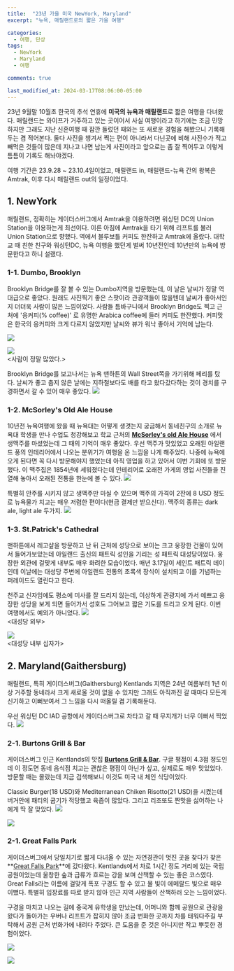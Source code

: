 ```yaml
---
title:  "23년 가을 미국 NewYork, Maryland"
excerpt: "뉴욕, 매릴랜드로의 짧은 가을 여행"

categories:
  - 여행, 단상
tags:
  - NewYork
  - Maryland
  - 여행

comments: true

last_modified_at: 2024-03-17T08:06:00-05:00
---
```


23년 9월말 10월초 한국의 추석 연휴에 **미국의 뉴욕과 매릴랜드**로 짧은 여행을 다녀왔다. 매릴랜드는 와이프가 거주하고 있는 곳이어서 사실 여행이라고 하기에는 조금 민망하지만 그래도 지난 신혼여행 때 잠깐 들렀던 때와는 또 새로운 경험을 해봤으니 기록해두는 겸 적어본다. 둘다 사진을 챙겨서 찍는 편이 아니라서 다닌곳에 비해 사진수가 적고 빼먹은 것들이 많은데 지나고 나면 남는게 사진이라고 앞으로는 좀 잘 찍어두고 이렇게 틈틈이 기록도 해놔야겠다. 

여행 기간은 23.9.28 ~ 23.10.4일이었고, 매릴랜드 in, 매릴랜드-뉴욕 간의 왕복은 Amtrak, 이후 다시 매릴랜드 out의 일정이었다.   

## 1. NewYork

매릴랜드, 정확히는 게이더스버그에서 Amtrak을 이용하려면 워싱턴 DC의 Union Station을 이용하는게 최선이다. 이른 아침에 Amtrak을 타기 위해 리프트를 불러 Union Station으로 향했다. 역에서 블루보틀 커피도 한잔하고 Amtrak에 올랐다. 대학교 때 친한 친구와 워싱턴DC, 뉴욕 여행을 했던게 벌써 10년전인데 10년만의 뉴욕에 방문한다고 하니 설랬다.

### 1-1. Dumbo, Brooklyn 

Brooklyn Bridge를 잘 볼 수 있는 Dumbo지역을 방문했는데, 이 날은 날씨가 정말 역대급으로 좋았다. 원래도 사진찍기 좋은 스팟이라 관광객들이 많을텐데 날씨가 좋아서인지 더더욱 사람이 많은 느낌이었다. 사람들 틈바구니에서 Brooklyn Bridge도 찍고 근처에 '응커피(% coffee)' 로 유명한 Arabica coffee에 들러 커피도 한잔했다. 커피맛은 한국의 응커피와 크게 다르지 않았지만 날씨와 뷰가 워낙 좋아서 기억에 남는다. 

![](https://github.com/dswcrispr/dswcrispr.github.io/blob/master/assets/images/23nymd/bb.jpg?raw=true)

![](https://github.com/dswcrispr/dswcrispr.github.io/blob/master/assets/images/23nymd/bb2.jpg?raw=true)<br>
<사람이 정말 많았다.> 

Brooklyn Bridge를 보고나서는 뉴욕 맨하튼의 Wall Street쪽을 가기위해 페리를 탔다. 날씨가 좋고 춥지 않은 날에는 지하철보다도 배를 타고 왔다갔다하는 것이 경치를 구경하면서 갈 수 있어 매우 좋았다. 
![](https://github.com/dswcrispr/dswcrispr.github.io/blob/master/assets/images/23nymd/wsj.jpg?raw=true)

### 1-2. McSorley's Old Ale House

10년전 뉴욕여행에 왔을 때 뉴욕대는 어떻게 생겻는지 궁금해서 동네친구의 소개로 뉴욕대 학생을 만나 수업도 청강해보고 학교 근처의 **[McSorley's old Ale House](https://mcsorleysoldalehouse.nyc/)** 에서 생맥주를 마셨었는데 그 때의 기억이 매우 좋았다. 우선 맥주가 맛있었고 오래된 아일랜드 풍의 인테리어에서 나오는 분위기가 여행을 온 느낌을 나게 해주었다. 나중에 뉴욕에 오게 된다면 꼭 다시 방문해야지 했었는데 아직 영업을 하고 있어서 이번 기회에 또 방문했다. 이 맥주집은 1854년에 세워졌다는데 인테리어로 오래전 가게의 영업 사진들을 진열해 놓아서 오래된 전통을 한눈에 볼 수 있다. 
![](https://github.com/dswcrispr/dswcrispr.github.io/blob/master/assets/images/23nymd/mcs.jpg?raw=true)

특별히 안주를 시키지 않고 생맥주만 마실 수 있으며 맥주의 가격이 2잔에 8 USD 정도로 뉴욕물가 치고는 매우 저렴한 편이다(현금 결제만 받으신다). 맥주의 종류는 dark ale, light ale 두가지.
![](https://github.com/dswcrispr/dswcrispr.github.io/blob/master/assets/images/23nymd/mcs2.jpg?raw=true)


### 1-3. St.Patrick's Cathedral

맨하튼에서 레고샾을 방문하고 난 뒤 근처에 성당으로 보이는 크고 웅장한 건물이 있어서 들어가보았는데 아일랜드 출신의 패트릭 성인을 기리는 성 패트릭 대성당이었다. 웅장한 외관에 걸맞게 내부도 매우 화려한 모습이었다. 매년 3.17일이 세인트 패트릭 데이인데 이날에는 대성당 주변에 아일랜드 전통의 초록색 장식이 설치되고 이를 기념하는 퍼레이드도 열린다고 한다. 

천주교 신자임에도 평소에 미사를 잘 드리지 않는데, 이상하게 관광지에 가서 예쁘고 웅장한 성당을 보게 되면 들어가서 성호도 그어보고 짧은 기도를 드리고 오게 된다. 이번 여행에서도 예외가 아니었다. 
![](https://github.com/dswcrispr/dswcrispr.github.io/blob/master/assets/images/23nymd/stp1.jpg?raw=true)<br>
<대성당 외부> 

![](https://github.com/dswcrispr/dswcrispr.github.io/blob/master/assets/images/23nymd/stp2.jpg?raw=true)<br>
<대성당 내부 십자가> 



## 2. Maryland(Gaithersburg)

매릴랜드, 특히 게이더스버그(Gaithersburg) Kentlands 지역은 24년 여름부터 1년 이상 거주할 동네라서 크게 새로울 것이 없을 수 있지만 그래도 아직까진 갈 때마다 모든게 신기하고 이뻐보여서 그 느낌을 다시 떠올릴 겸 기록해둔다. 

우선 워싱턴 DC IAD 공항에서 게이더스버그로 차타고 갈 때 무지개가 너무 이뻐서 찍었다.
![](https://github.com/dswcrispr/dswcrispr.github.io/blob/master/assets/images/23nymd/rainbow.jpg?raw=true)

### 2-1. Burtons Grill & Bar 

게이더스버그 인근 Kentlands의 맛집 **[Burtons Grill & Bar](https://www.google.com/maps/place/%EB%B2%84%ED%8A%BC%EC%8A%A4+%EA%B7%B8%EB%A6%B4+%26+%EB%B0%94/@39.0124224,-77.3941978,11.58z/data=!4m10!1m2!2m1!1sburtons+grill+and+bar!3m6!1s0x89b62d7a1ba8bef5:0x4baf38014157721a!8m2!3d39.1224902!4d-77.2342317!15sChVidXJ0b25zIGdyaWxsIGFuZCBiYXIiA4gBAVoXIhVidXJ0b25zIGdyaWxsIGFuZCBiYXKSARNhbWVyaWNhbl9yZXN0YXVyYW504AEA!16s%2Fg%2F11qnq_dfth?entry=ttu)**. 구글 평점이 4.3점 정도인데 이 정도면 동네 음식점 치고는 괜찮은 평점이 아닌가 싶고, 실제로도 매우 맛있었다. 방문할 때는 몰랐는데 지금 검색해보니 이것도 미국 내 체인 식당이었다. 

Classic Burger(18 USD)와 Mediterranean Chiken Risotto(21 USD)을 시켰는데 버거안에 패티의 굽기가 적당했고 육즙이 많았다. 그리고 리조또도 짠맛을 싫어하는 나에게 딱 잘 맞았다. 
![](https://github.com/dswcrispr/dswcrispr.github.io/blob/master/assets/images/23nymd/burger.jpg?raw=true)

![](https://github.com/dswcrispr/dswcrispr.github.io/blob/master/assets/images/23nymd/rice.jpg?raw=true)

### 2-1. Great Falls Park

게이더스버그에서 당일치기로 짧게 다녀올 수 있는 자연경관이 멋진 곳을 찾다가 찾은 **[Great Falls Park](https://www.nps.gov/grfa/index.htm)**에 갔다왔다. Kentlands에서 차로 1시간 정도 거리에 있는 국립공원이었는데 울창한 숲과 급류가 흐르는 강을 보며 산책할 수 있는 좋은 코스였다. Great Falls라는 이름에 걸맞게 폭포 구경도 할 수 있고 물 빛이 에메랄드 빛으로 매우 이뻤다. 특별히 입장료를 따로 받지 않아 인근 지역 사람들이 산책하러 오는 느낌이었다. 

구경을 마치고 나오는 길에 중국계 유학생을 만났는데, 어머니와 함께 공원으로 관광을 왔다가 돌아가는 우버나 리프트가 잡히지 않아 조금 번화한 곳까지 차를 태워다주길 부탁해서 공원 근처 번화가에 내려다 주었다. 큰 도움을 준 것은 아니지만 작고 뿌듯한 경험이었다. 

![](https://github.com/dswcrispr/dswcrispr.github.io/blob/master/assets/images/23nymd/fall1.jpg?raw=true)

![](https://github.com/dswcrispr/dswcrispr.github.io/blob/master/assets/images/23nymd/fall2.jpg?raw=true)







